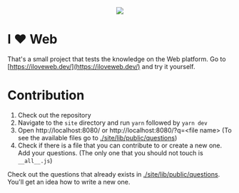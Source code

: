 <p align="center">
  <img src="https://iloveweb.dev/imgs/ogimage.png">
</p>

# I ❤️ Web

That's a small project that tests the knowledge on the Web platform. Go to [https://iloveweb.dev/](https://iloveweb.dev/) and try it yourself.

# Contribution

1. Check out the repository
2. Navigate to the `site` directory and run `yarn` followed by `yarn dev`
3. Open http://localhost:8080/ or http://localhost:8080/?q=&lt;file name> (To see the available files go to [./site/lib/public/questions](./site/lib/public/questions))
4. Check if there is a file that you can contribute to or create a new one. Add your questions. (The only one that you should not touch is `__all__.js`)

Check out the questions that already exists in [./site/lib/public/questions](./site/lib/public/questions). You'll get an idea how to write a new one.